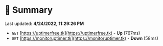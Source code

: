 # 📖 Summary
Last updated: **4/24/2022, 11:29:26 PM**

- `GET` [https://uptimerfree.tk](https://uptimerfree.tk) - **Up** (767ms)
- `GET` [https://monitoruptimer.tk](https://monitoruptimer.tk) - **Down** (58ms)
